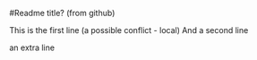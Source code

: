#Readme title? (from github)

This is the first line
(a possible conflict - local)
And a second line

an extra line
